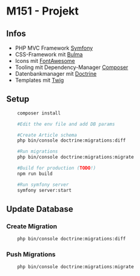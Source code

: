 # M151 - Projekt

## Infos

- PHP MVC Framework [Symfony](https://symfony.com/)
- CSS-Framework mit [Bulma](https://bulma.io/)
- Icons mit [FontAwesome](https://fontawesome.com/)
- Tooling mit Dependency-Manager [Composer](https://getcomposer.org/)
- Datenbankmanager mit [Doctrine](https://www.doctrine-project.org/)
- Templates mit [Twig](https://twig.symfony.com/doc/3.x/)

## Setup

``` bash
    composer install

    #Edit the env file and add DB params

    #Create Article schema
    php bin/console doctrine:migrations:diff

    #Run migrations
    php bin/console doctrine:migrations:migrate

    #Build for production (TODO!)
    npm run build

    #Run symfony server
    symfony server:start
```

## Update Database

### Create Migration

``` bash
    php bin/console doctrine:migrations:diff
```

### Push Migrations

``` bash
    php bin/console doctrine:migrations:migrate
```
